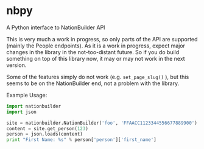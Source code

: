 nbpy
====

A Python interface to NationBuilder API

This is very much a work in progress, so only parts of the API are supported (mainly the People endpoints). As it is a work in progress, expect major changes in the library in the not-too-distant future. So if you do build something on top of this library now, it may or may not work in the next version. 

Some of the features simply do not work (e.g. `set_page_slug()` ), but this seems to be on the NationBuilder end, not a problem with the library.

Example Usage: 

```python
import nationbuilder
import json

site = nationbuilder.NationBuilder('foo', 'FFAACC1123344556677889900')
content = site.get_person(123)
person = json.loads(content)
print "First Name: %s" % person['person']['first_name']
```

